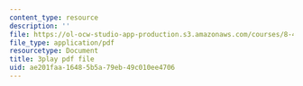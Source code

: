 ```yaml
---
content_type: resource
description: ''
file: https://ol-ocw-studio-app-production.s3.amazonaws.com/courses/8-421-atomic-and-optical-physics-i-spring-2014/ae201faa16485b5a79eb49c010ee4706_zlaRnrjcjmw.pdf
file_type: application/pdf
resourcetype: Document
title: 3play pdf file
uid: ae201faa-1648-5b5a-79eb-49c010ee4706
---
```

